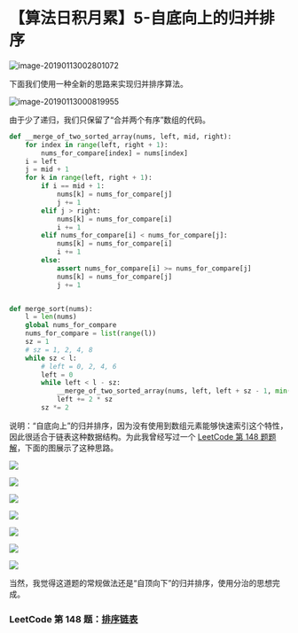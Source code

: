 # 【算法日积月累】5-自底向上的归并排序

![image-20190113002801072](https://ws2.sinaimg.cn/large/006tNc79ly1fz49n13x3hj31hc0u019d.jpg)

下面我们使用一种全新的思路来实现归并排序算法。

![image-20190113000819955](https://ws2.sinaimg.cn/large/006tNc79ly1fz492jm8buj30s0104tty.jpg)

由于少了递归，我们只保留了“合并两个有序”数组的代码。

```python
def __merge_of_two_sorted_array(nums, left, mid, right):
    for index in range(left, right + 1):
        nums_for_compare[index] = nums[index]
    i = left
    j = mid + 1
    for k in range(left, right + 1):
        if i == mid + 1:
            nums[k] = nums_for_compare[j]
            j += 1
        elif j > right:
            nums[k] = nums_for_compare[i]
            i += 1
        elif nums_for_compare[i] < nums_for_compare[j]:
            nums[k] = nums_for_compare[i]
            i += 1
        else:
            assert nums_for_compare[i] >= nums_for_compare[j]
            nums[k] = nums_for_compare[j]
            j += 1


def merge_sort(nums):
    l = len(nums)
    global nums_for_compare
    nums_for_compare = list(range(l))
    sz = 1
    # sz = 1, 2, 4, 8
    while sz < l:
        # left = 0, 2, 4, 6
        left = 0
        while left < l - sz:
            __merge_of_two_sorted_array(nums, left, left + sz - 1, min(left + sz + sz - 1, l - 1))
            left += 2 * sz
        sz *= 2
```

说明：“自底向上”的归并排序，因为没有使用到数组元素能够快速索引这个特性，因此很适合于链表这种数据结构。为此我曾经写过一个 [LeetCode 第 148 题题解](https://liweiwei1419.github.io/leetcode-solution/leetcode-0148-sort-list/)，下面的图展示了这种思路。

![](https://liweiwei1419.github.io/images/leetcode-solution/148-1.jpg)

![](https://liweiwei1419.github.io/images/leetcode-solution/148-2.jpg)

![](https://liweiwei1419.github.io/images/leetcode-solution/148-3.jpg)

![](https://liweiwei1419.github.io/images/leetcode-solution/148-4.jpg)

![](https://liweiwei1419.github.io/images/leetcode-solution/148-5.jpg)

![](https://liweiwei1419.github.io/images/leetcode-solution/148-6.jpg)

![](https://liweiwei1419.github.io/images/leetcode-solution/148-7.jpg)

当然，我觉得这道题的常规做法还是“自顶向下”的归并排序，使用分治的思想完成。

### LeetCode 第 148 题：[排序链表](https://leetcode-cn.com/problems/sort-list)



